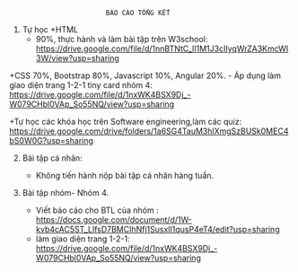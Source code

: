 							BÁO CÁO TỔNG KẾT

1. Tự học
+HTML
	- 90%, thực hành và làm bài tập trên W3school:  https://drive.google.com/file/d/1nnBTNtC_lI1M1J3cIIyqWrZA3KmcWI3W/view?usp=sharing
	
+CSS 70%, Bootstrap 80%, Javascript 10%, Angular 20%. 
	- Áp dụng làm giao diện trang 1-2-1 tiny card nhóm 4: https://drive.google.com/file/d/1nxWK4BSX9Dj_-W079CHbl0VAp_So55NQ/view?usp=sharing 
	
+Tự học các khóa học trên Software engineering,làm các quiz: https://drive.google.com/drive/folders/1a6SG4TauM3hlXmgSzBUSk0MEC4bS0W0G?usp=sharing

2. Bài tập cá nhân:
	- Không tiến hành nộp bài tập cá nhân hàng tuần.

3. Bài tập nhóm- Nhóm 4.
	- Viết báo cáo cho BTL của nhóm : https://docs.google.com/document/d/1W-kvb4cAC5ST_LlfsD7BMCIhNfj1SusxlI1qusP4eT4/edit?usp=sharing
	- làm giao diện trang 1-2-1: https://drive.google.com/file/d/1nxWK4BSX9Dj_-W079CHbl0VAp_So55NQ/view?usp=sharing